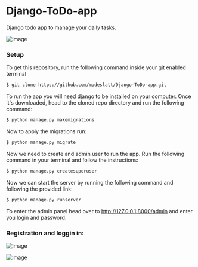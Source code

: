﻿# Django-ToDo-app
Django todo app to manage your daily tasks.

![image](https://user-images.githubusercontent.com/130636082/231813968-3a741db5-4d1f-4cf0-98af-f70a19511174.png)
### Setup
To get this repository, run the following command inside your git enabled terminal

```bash
$ git clone https://github.com/modeslatt/Django-ToDo-app.git
```
To run the app you will need django to be installed on your computer.
Once it's downloaded, head to the cloned repo directory and run the following command:

```bash
$ python manage.py makemigrations
```

Now to apply the migrations run:

```bash
$ python manage.py migrate
```

Now we need to create and admin user to run the app. Run the following command in your terminal and follow the instructions:

```bash
$ python manage.py createsuperuser
```

Now we can start the server by running the following command and following the provided link: 

```bash
$ python manage.py runserver
```

To enter the admin panel head over to http://127.0.0.1:8000/admin and enter you login and password.

### Registration and loggin in:

![image](https://user-images.githubusercontent.com/130636082/231817928-07833b8e-124c-418a-86e9-249505efa2c6.png)

![image](https://user-images.githubusercontent.com/130636082/231818058-2edbaa5b-ff61-49b6-9f55-4732ca4ee38e.png)

